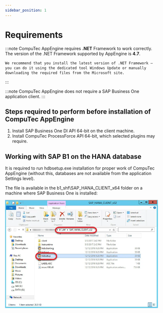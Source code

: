 ```yaml
---
sidebar_position: 1
---
```


# Requirements

:::note
    CompuTec AppEngine requires **.NET** Framework to work correctly. The version of the .NET Framework supported by AppEngine is **4.7**.

    We recommend that you install the latest version of .NET Framework – you can do it using the dedicated tool Windows Update or manually downloading the required files from the Microsoft site.
:::

:::note
    CompuTec AppEngine does not require a SAP Business One application client.
:::

## Steps required to perform before installation of CompuTec AppEngine

1. Install SAP Business One DI API 64-bit on the client machine.
2. Install CompuTec ProcessForce API 64-bit, which selected plugins may require.

## Working with SAP B1 on the HANA database

It is required to run hdbsetup.exe installation for proper work of CompuTec AppEngine (without this, databases are not available from the application Settings level).

The file is available in the b1_shf\SAP_HANA_CLIENT_x64 folder on a machine where SAP Business One is installed:

![Setup](./media/requirements/hdbsetup.webp)
